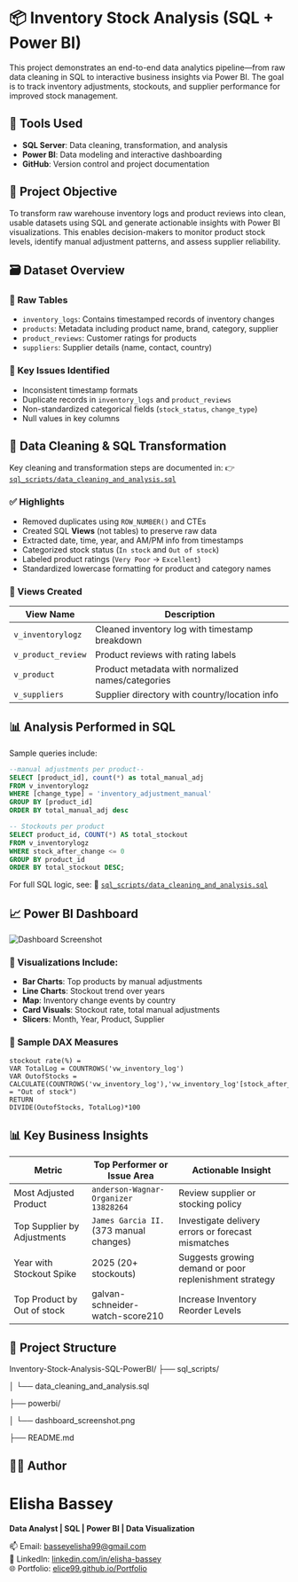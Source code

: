 
# 📦 Inventory Stock Analysis (SQL + Power BI)

This project demonstrates an end-to-end data analytics pipeline—from raw data cleaning in SQL to interactive business insights via Power BI. The goal is to track inventory adjustments, stockouts, and supplier performance for improved stock management.


## 🧰 Tools Used

- **SQL Server**: Data cleaning, transformation, and analysis
- **Power BI**: Data modeling and interactive dashboarding
- **GitHub**: Version control and project documentation


## 📌 Project Objective

To transform raw warehouse inventory logs and product reviews into clean, usable datasets using SQL and generate actionable insights with Power BI visualizations. This enables decision-makers to monitor product stock levels, identify manual adjustment patterns, and assess supplier reliability.


## 🗃️ Dataset Overview

### 🔹 Raw Tables
- `inventory_logs`: Contains timestamped records of inventory changes
- `products`: Metadata including product name, brand, category, supplier
- `product_reviews`: Customer ratings for products
- `suppliers`: Supplier details (name, contact, country)

### 🔸 Key Issues Identified
- Inconsistent timestamp formats
- Duplicate records in `inventory_logs` and `product_reviews`
- Non-standardized categorical fields (`stock_status`, `change_type`)
- Null values in key columns


## 🧹 Data Cleaning & SQL Transformation

Key cleaning and transformation steps are documented in:
👉 [`sql_scripts/data_cleaning_and_analysis.sql`](./sql_scripts/ecom_inventory.sql)

### ✅ Highlights

- Removed duplicates using `ROW_NUMBER()` and CTEs
- Created SQL **Views** (not tables) to preserve raw data
- Extracted date, time, year, and AM/PM info from timestamps
- Categorized stock status (`In stock` and `Out of stock`)
- Labeled product ratings (`Very Poor` → `Excellent`)
- Standardized lowercase formatting for product and category names

### 📂 Views Created

| View Name           | Description                                      |
|---------------------|--------------------------------------------------|
| `v_inventorylogz`    | Cleaned inventory log with timestamp breakdown   |
| `v_product_review`   | Product reviews with rating labels               |
| `v_product`          | Product metadata with normalized names/categories|
| `v_suppliers`        | Supplier directory with country/location info    |


## 📊 Analysis Performed in SQL

Sample queries include:

```sql
--manual adjustments per product--
SELECT [product_id], count(*) as total_manual_adj
FROM v_inventorylogz
WHERE [change_type] = 'inventory_adjustment_manual'
GROUP BY [product_id]
ORDER BY total_manual_adj desc

-- Stockouts per product
SELECT product_id, COUNT(*) AS total_stockout
FROM v_inventorylogz
WHERE stock_after_change <= 0
GROUP BY product_id
ORDER BY total_stockout DESC;
````

For full SQL logic, see:
📄 [`sql_scripts/data_cleaning_and_analysis.sql`](./sql_scripts/ecom_inventory.sql)


## 📈 Power BI Dashboard

![Dashboard Screenshot](./powerbi/savvyEcomdashboard.png)

### 📌 Visualizations Include:

* **Bar Charts**: Top products by manual adjustments
* **Line Charts**: Stockout trend over years
* **Map**: Inventory change events by country
* **Card Visuals**: Stockout rate, total manual adjustments
* **Slicers**: Month, Year, Product, Supplier

### 🧮 Sample DAX Measures

```DAX
stockout rate(%) = 
VAR TotalLog = COUNTROWS('vw_inventory_log')
VAR OutofStocks = CALCULATE(COUNTROWS('vw_inventory_log'),'vw_inventory_log'[stock_after_changes] = "Out of stock")
RETURN
DIVIDE(OutofStocks, TotalLog)*100
```


## 📊 Key Business Insights

| Metric                      | Top Performer or Issue Area                | Actionable Insight                                     |
| --------------------------- | ------------------------------------------ | ------------------------------------------------------ |
| Most Adjusted Product       | `anderson-Wagnar-Organizer 13828264`       | Review supplier or stocking policy                     |
| Top Supplier by Adjustments | `James Garcia II.` (373 manual changes)    | Investigate delivery errors or forecast mismatches     |
| Year with Stockout Spike    | 2025 (20+ stockouts)                       | Suggests growing demand or poor replenishment strategy |
| Top Product by Out of stock | galvan-schneider-watch-score210            | Increase Inventory Reorder Levels                      |


## 📁 Project Structure

Inventory-Stock-Analysis-SQL-PowerBI/
├── sql_scripts/

│   └── data_cleaning_and_analysis.sql

├── powerbi/

│   └── dashboard_screenshot.png

├── README.md



## 👨‍💻 Author

# Elisha Bassey 

**Data Analyst | SQL | Power BI | Data Visualization**  

📫 Email: [basseyelisha99@gmail.com](mailto:basseyelisha99@gmail.com)  
🔗 LinkedIn: [linkedin.com/in/elisha-bassey](https://www.linkedin.com/in/elisha-bassey)  
🌐 Portfolio: [elice99.github.io/Portfolio](https://elice99.github.io/Portfolio)

